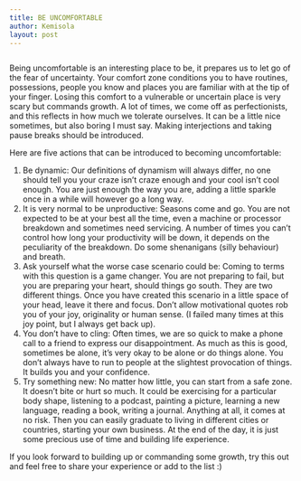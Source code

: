 ```yaml
---
title: BE UNCOMFORTABLE
author: Kemisola
layout: post
---
```


<span class="image right"><img src="{{ 'assets/images/BeUncomfortable.jpg' | relative_url }}" alt="" /></span>

Being uncomfortable is an interesting place to be, it prepares us to let go of the fear of uncertainty. Your comfort zone conditions you to have routines, possessions, people you know and places you are familiar with at the tip of your finger. Losing this comfort to a vulnerable or uncertain place is very scary but commands growth.
A lot of times, we come off as perfectionists, and this reflects in how much we tolerate ourselves. It can be a little nice sometimes, but also boring I must say. Making interjections and taking pause breaks should be introduced.

Here are five actions that can be introduced to becoming uncomfortable:
1. Be dynamic:
Our definitions of dynamism will always differ, no one should tell you your craze isn’t craze enough and your cool isn’t cool enough. You are just enough the way you are, adding a little sparkle once in a while will however go a long way.
2. It is very normal to be unproductive:
Seasons come and go. You are not expected to be at your best all the time, even a machine or processor breakdown and sometimes need servicing. A number of times you can’t control how long your productivity will be down, it depends on the peculiarity of the breakdown. Do some shenanigans (silly behaviour) and breath.
3. Ask yourself what the worse case scenario could be:
Coming to terms with this question is a game changer. You are not preparing to fail, but you are preparing your heart, should things go south. They are two different things. Once you have created this scenario in a little space of your head, leave it there and focus. Don’t allow motivational quotes rob you of your joy, originality or human sense. (I failed many times at this joy point, but I always get back up).
4. You don’t have to cling:
Often times, we are so quick to make a phone call to a friend to express our disappointment. As much as this is good, sometimes be alone, it’s very okay to be alone or do things alone. You don’t always have to run to people at the slightest provocation of things. It builds you and your confidence.
5. Try something new:
No matter how little, you can start from a safe zone. It doesn’t bite or hurt so much. It could be exercising for a particular body shape, listening to a podcast, painting a picture, learning a new language, reading a book, writing a journal. Anything at all, it comes at no risk. Then you can easily graduate to living in different cities or countries, starting your own business. At the end of the day, it is just some precious use of time and building life experience.


If you look forward to building up or commanding some growth, try this out and feel free to share your experience or add to the list :)